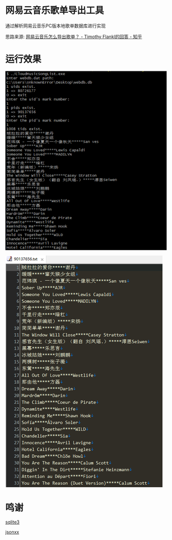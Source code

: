 # 网易云音乐歌单导出工具

通过解析网易云音乐PC版本地歌单数据库进行实现

思路来源: [网易云音乐怎么导出歌单？ - Timothy Flankl的回答 - 知乎](https://www.zhihu.com/question/31816805/answer/282019014)

# 运行效果

![效果一](./assets/20210312114406.png)

![效果二](./assets/20210312114436.png)

# 鸣谢

[sqlite3](https://www.sqlite.org/index.html)

[jsonxx](https://github.com/Nomango/jsonxx)





